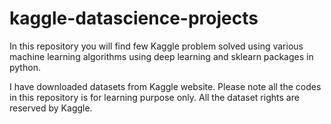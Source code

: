 # kaggle-datascience-projects
In this repository you will find few Kaggle problem solved using various machine learning algorithms using deep learning and sklearn packages in python.


I have downloaded datasets from Kaggle website. Please note all the codes in this repository is for learning purpose only. All the dataset rights are reserved by Kaggle.
